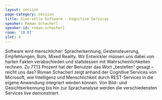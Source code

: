 ```yaml
---
layout: session
page-category: session
title: Sinn-volle Software - Cognitive Services
speaker: Roman Schacherl
speaker-id: roman-schacherl
room: '10.07'
slot: 4
---
```


Software wird menschlicher: Spracherkennung, Gestensteuerung, Empfehlungen, Bots, Mixed Reality. Wir Entwickler müssen uns dabei von harten Fakten verabschieden und stattdessen mit Wahrscheinlichkeiten rechnen. Zu 77,13 Prozent hat der Benutzer das Wort „bestellen“ gesagt – reicht uns das? Roman Schacherl zeigt anhand der Cognitive Services von Microsoft, wie Intelligenz und Menschlichkeit durch REST-Services in die eigene Anwendung integriert werden können. Von Bild- und Gesichtserkennung bis hin zur Sprachanalyse werden die verschiedensten Services live demonstriert.